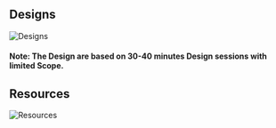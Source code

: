 

## Designs

![Designs](./designs)

#### Note: The Design are based on 30-40 minutes Design sessions with limited Scope.

## Resources

![Resources](./resources)